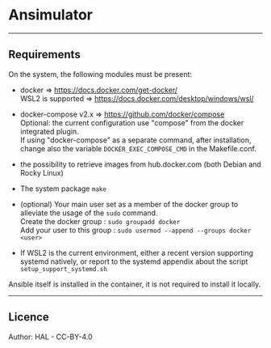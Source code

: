 # Ansimulator

---
## Requirements

On the system, the following modules must be present:  
* docker => https://docs.docker.com/get-docker/  
  WSL2 is supported => https://docs.docker.com/desktop/windows/wsl/
  
* docker-compose v2.x => https://github.com/docker/compose  
  Optional: the current configuration use "compose" from the docker integrated plugin.  
  If using "docker-compose" as a separate command, after installation, change also the variable `DOCKER_EXEC_COMPOSE_CMD` in the Makefile.conf.

* the possibility to retrieve images from hub.docker.com (both Debian and Rocky Linux)

* The system package `make`

* (optional) Your main user set as a member of the docker group to alleviate the usage of the `sudo` command.  
  Create the docker group : `sudo groupadd docker`  
  Add your user to this group : `sudo usermod --append --groups docker <user>`  
  
* If WSL2 is the current environment, either a recent version supporting systemd natively, or report to the systemd appendix about the script `setup_support_systemd.sh`

Ansible itself is installed in the container, it is not required to install it locally.


---
## Licence

Author: HAL - CC-BY-4.0

